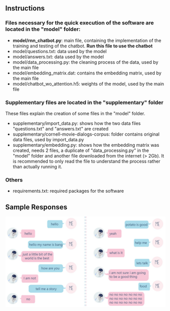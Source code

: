 ## Instructions

### Files necessary for the quick execution of the software are located in the "model" folder:

- **model/rnn_chatbot.py**: main file, containing the implementation of the training
 and testing of the chatbot. **Run this file to use the chatbot**
- model/questions.txt: data used by the model
- model/answers.txt: data used by the model
- model/data_processing.py: the cleaning process of the data, used by the main file
- model/embedding_matrix.dat: contains the embedding matrix, used by the main file
- model/chatbot_wo_attention.h5: weights of the model, used by the main file

### Supplementary files are located in the "supplementary" folder
These files explain the creation of some files in the "model" folder.

- supplementary/import_data.py: shows how the two data files "questions.txt" and "answers.txt" are created
- supplementary/cornell-movie-dialogs-corpus: folder contains original data files, used by import_data.py
- supplementary/embedding.py: shows how the embedding matrix was created, needs 2 files, a duplicate of "data_processing.py" in the "model" folder and another file downloaded from the internet (> 2Gb). It is recommended to only read the file to understand the process rather than actually running it.

### Others
- requirements.txt: required packages for the software

## Sample Responses
![](demonstration.jpg)
